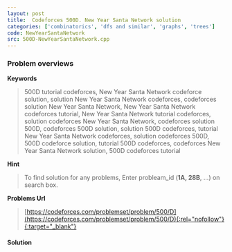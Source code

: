 ```yaml
---
layout: post
title:  Codeforces 500D. New Year Santa Network solution
categories: ['combinatorics', 'dfs and similar', 'graphs', 'trees']
code: NewYearSantaNetwork
src: 500D-NewYearSantaNetwork.cpp
---
```

### **Problem overviews**

**Keywords**
> 500D tutorial codeforces, New Year Santa Network codeforce solution, solution New Year Santa Network codeforces, codeforces solution New Year Santa Network, New Year Santa Network codeforces tutorial, New Year Santa Network tutorial codeforces, solution codeforces New Year Santa Network, codeforces solution 500D, codeforces 500D solution, solution 500D codeforces, tutorial New Year Santa Network codeforces, solution codeforces 500D, 500D codeforce solution, tutorial 500D codeforces, codeforces New Year Santa Network solution, 500D codeforces tutorial

**Hint**
> To find solution for any problems, Enter probleam_id (**1A, 28B**, ...) on search box. 

**Problems Url**
> [https://codeforces.com/problemset/problem/500/D](https://codeforces.com/problemset/problem/500/D){:rel="nofollow"}{:target="_blank"}

#### **Solution**



